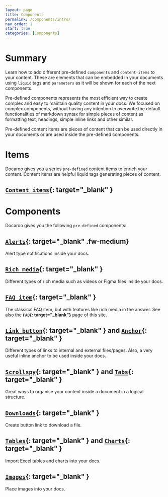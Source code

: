 ```yaml
---
layout: page
title: Components
permalink: /components/intro/
nav_order: 1
start: true
categories: [Components]
---
```


# Summary
Learn how to add different pre-defined `components` and `content-items` to your content. These are elements that can be embedded in your documents using `liquid` tags and `parameters` as it will be shown for each of the next components.

Pre-defined components represents the most efficient way to create complex and easy to maintain quality content in your docs. We focused on complex components, without having any intention to overwrite the default functionalities of markdown syntax for simple pieces of content as formatting text, headings, simple inline links and other similar.

Pre-defined content items are pieces of content that can be used directly in your documents or are used inside the pre-defined components.

# Items
Docaroo gives you a series `pre-defined` content items to enrich your content. Content items are helpful liquid tags generating pieces of content.

## **[`Content items`](/components/content-items/){: target="_blank" }** 

# Components
Docaroo gives you the following `pre-defined` components:

## **[`Alerts`](/components/alerts/){: target="_blank" .fw-medium}**
Alert type notifications inside your docs.

## **[`Rich media`](/components/rich-media/){: target="_blank" }**
Different types of rich media such as videos or Figma files inside your docs. 

## **[`FAQ item`](/components/qitem/){: target="_blank" }**
The classical FAQ item, but with features like rich media in the answer. See also the **[`FAQ`](/faq){: target="_blank"}** page of this site.

## **[`Link button`](/components/link-button/){: target="_blank" }** and **[`Anchor`](/components/link-button/#id_anchor_links){: target="_blank" }** 
Different types of links to internal and external files/pages. Also, a very useful inline anchor to be used inside your docs.

## **[`Scrollspy`](/components/scrollspy/){: target="_blank" }** and **[`Tabs`](/components/scrollspy/#id_tabs){: target="_blank" }** 
Great ways to organise your content inside a document in a logical structure.

## **[`Downloads`](/components/downloads/){: target="_blank" }**
Create button link to download a file.

## **[`Tables`](/components/xlsx-tables/){: target="_blank" }** and **[`Charts`](/components/xlsx-charts/){: target="_blank" }**
Import Excel tables and charts into your docs.

## **[`Images`](/components/image/){: target="_blank" }**
Place images into your docs.